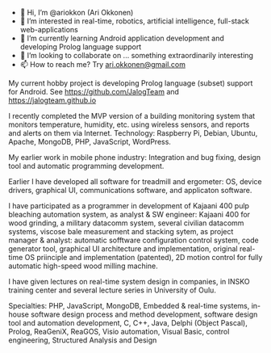 - 👋 Hi, I’m @ariokkon (Ari Okkonen)
- 👀 I’m interested in real-time, robotics, artificial intelligence, full-stack web-applications
- 🌱 I’m currently learning Android application development and developing Prolog language support
- 💞️ I’m looking to collaborate on ... something extraordinarily interesting
- 📫 How to reach me? Try ari.okkonen@gmail.com

My current hobby project is developing Prolog language (subset) support for Android. See https://github.com/JalogTeam and https://jalogteam.github.io

I recently completed the MVP version of a building monitoring system that monitors temperature, humidity, etc. using wireless sensors, and reports and alerts on them via Internet. Technology: Raspberry Pi, Debian, Ubuntu, Apache, MongoDB, PHP, JavaScript, WordPress.

My earlier work in mobile phone industry: Integration and bug fixing, design tool and automatic programming development.

Earlier I have developed all software for treadmill and ergometer: OS, device drivers, graphical UI, communications software, and applicaton software.

I have participated as a programmer in development of Kajaani 400 pulp bleaching automation system, as analyst & SW engineer: Kajaani 400 for wood grinding, a military datacomm system, several civilian datacomm systems, viscose bale measurement and stacking sytem, as project manager & analyst: automatic sofftware configuration control system, code generator tool, graphical UI architecture and implementation, original real-time OS priinciple and implementation (patented), 2D motion control for fully automatic high-speed wood milling machine.

I have given lectures on real-time system design in companies, in INSKO training center and several lecture series in University of Oulu.

Specialties: PHP, JavaScript, MongoDB, Embedded & real-time systems, in-house software design process and method development, software design tool and automation development, C, C++, Java, Delphi (Object Pascal), Prolog, ReaGeniX, ReaGOS, Visio automation, Visual Basic, control engineering, Structured Analysis and Design

<!---
ariokkon/ariokkon is a ✨ special ✨ repository because its `README.md` (this file) appears on your GitHub profile.
You can click the Preview link to take a look at your changes.
--->
